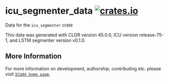 # icu_segmenter_data [![crates.io](https://img.shields.io/crates/v/icu_segmenter_data)](https://crates.io/crates/icu_segmenter_data)

<!-- cargo-rdme start -->

Data for the `icu_segmenter` crate

This data was generated with CLDR version 45.0.0, ICU version release-75-1, and
LSTM segmenter version v0.1.0.

<!-- cargo-rdme end -->

## More Information

For more information on development, authorship, contributing etc. please visit [`ICU4X home page`](https://github.com/unicode-org/icu4x).
